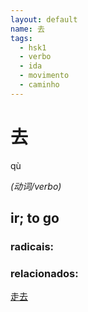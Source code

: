 ```yaml
--- 
layout: default
name: 去 
tags: 
  - hsk1
  - verbo
  - ida
  - movimento
  - caminho
--- 
```

# 去 
qù  
 
*(动词/verbo)*  
## ir; to go 
### radicais: 
### relacionados: 
[走去](/zhengshidu/outras/走去)  

